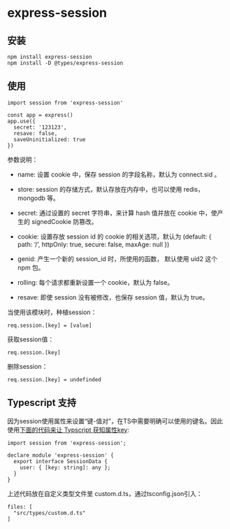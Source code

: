 # express-session

## 安装

    npm install express-session
    npm install -D @types/express-session

## 使用

    import session from 'express-session'

    const app = express()
    app.use({
      secret: '123123',
      resave: false,
      saveUninitialized: true
    })



参数说明：

- name: 设置 cookie 中，保存 session 的字段名称，默认为 connect.sid 。

- store: session 的存储方式，默认存放在内存中，也可以使用 redis，mongodb 等。

- secret: 通过设置的 secret 字符串，来计算 hash 值并放在 cookie 中，使产生的 signedCookie 防篡改。

- cookie: 设置存放 session id 的 cookie 的相关选项，默认为 (default: { path: ‘/’, httpOnly: true, secure: false, maxAge: null })

- genid: 产生一个新的 session_id 时，所使用的函数， 默认使用 uid2 这个 npm 包。

- rolling: 每个请求都重新设置一个 cookie，默认为 false。

- resave: 即使 session 没有被修改，也保存 session 值，默认为 true。



当使用该模块时，种植session：

    req.session.[key] = [value]

获取session值：

    req.session.[key]

删除session：

    req.session.[key] = undefinded


## Typescript 支持

因为session使用属性来设置“键-值对”，在TS中需要明确可以使用的键名。因此使用[下面的代码来让 Typscript 获知属性key](https://stackoverflow.com/a/65381085/3054511):

    import session from 'express-session';

    declare module 'express-session' {
      export interface SessionData {
        user: { [key: string]: any };
      }
    }


上述代码放在自定义类型文件里 custom.d.ts，通过tsconfig.json引入：

    files: [
      "src/types/custom.d.ts"
    ]









